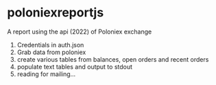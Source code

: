 # poloniexreportjs
A report using the api (2022) of Poloniex exchange

1. Credentials in auth.json
1. Grab data from poloniex
2. create various tables from balances, open orders and recent orders
2. populate text tables and output to stdout
3. reading for mailing...

